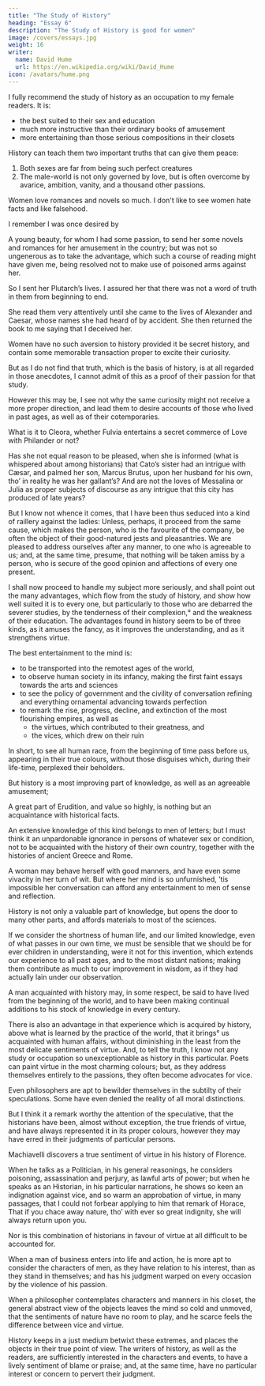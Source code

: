 ```yaml
---
title: "The Study of History"
heading: "Essay 6"
description: "The Study of History is good for women"
image: /covers/essays.jpg
weight: 16
writer:
  name: David Hume
  url: https://en.wikipedia.org/wiki/David_Hume
icon: /avatars/hume.png
---
```




I fully recommend the study of history as an occupation to my female readers. It is:
- the best suited to their sex and education
- much more instructive than their ordinary books of amusement
- more entertaining than those serious compositions in their closets

History can teach them two important truths that can give them peace:

1. Both sexes are far from being such perfect creatures
2. The male-world is not only governed by love, but is often overcome by avarice, ambition, vanity, and a thousand other passions. 

Women love romances and novels so much. I don't like to see women hate facts and like falsehood. 

I remember I was once desired by 

A young beauty, for whom I had some passion, to send her some novels and romances for her amusement in the country; but was not so ungenerous as to take the advantage, which such a course of reading might have given me, being resolved not to make use of poisoned arms against her. 

So I sent her Plutarch’s lives. I assured her that there was not a word of truth in them from beginning to end. 

She read them very attentively until she came to the lives of Alexander and Caesar, whose names she had heard of by accident. She then returned the book to me saying that I deceived her.

Women have no such aversion to history provided it be secret history, and contain some memorable transaction proper to excite their curiosity. 

But as I do not find that truth, which is the basis of history, is at all regarded in those anecdotes, I cannot admit of this as a proof of their passion for that study. 

However this may be, I see not why the same curiosity might not receive a more proper direction, and lead them to desire accounts of those who lived in past ages, as well as of their cotemporaries. 

What is it to Cleora, whether Fulvia entertains a secret commerce of Love with Philander or not? 

Has she not equal reason to be pleased, when she is informed (what is whispered about among historians) that Cato’s sister had an intrigue with Cæsar, and palmed her son, Marcus Brutus, upon her husband for his own, tho’ in reality he was her gallant’s? And are not the loves of Messalina or Julia as proper subjects of discourse as any intrigue that this city has produced of late years?

But I know not whence it comes, that I have been thus seduced into a kind of raillery against the ladies: Unless, perhaps, it proceed from the same cause, which makes the person, who is the favourite of the company, be often the object of their good-natured jests and pleasantries. We are pleased to address ourselves after any manner, to one who is agreeable to us; and, at the same time, presume, that nothing will be taken amiss by a person, who is secure of the good opinion and affections of every one present. 

I shall now proceed to handle my subject more seriously, and shall point out the many advantages, which flow from the study of history, and show how well suited it is to every one, but particularly to those who are debarred the severer studies, by the tenderness of their complexion,° and the weakness of their education. The advantages found in history seem to be of three kinds, as it amuses the fancy, as it improves the understanding, and as it strengthens virtue.

The best entertainment to the mind is:
- to be transported into the remotest ages of the world,
- to observe human society in its infancy, making the first faint essays towards the arts and sciences
- to see the policy of government and the civility of conversation refining and everything ornamental advancing towards perfection
- to remark the rise, progress, decline, and extinction of the most flourishing empires, as well as
  - the virtues, which contributed to their greatness, and
  - the vices, which drew on their ruin

In short, to see all human race, from the beginning of time pass before us, appearing in their true colours, without those disguises which, during their life-time, perplexed their beholders. 

<!-- What spectacle can be imagined, so magnificent, so various, so interesting? What amusement, either of the senses or imagination, can be compared with it? Shall those trifling pastimes, which engross so much of our time, be preferred as more satisfactory, and more fit to engage our attention? How perverse must that taste be, which is capable of so wrong a choice of pleasures? -->

But history is a most improving part of knowledge, as well as an agreeable amusement; 

A great part of Erudition, and value so highly, is nothing but an acquaintance with historical facts. 

An extensive knowledge of this kind belongs to men of letters; but I must think it an unpardonable ignorance in persons of whatever sex or condition, not to be acquainted with the history of their own country, together with the histories of ancient Greece and Rome. 

A woman may behave herself with good manners, and have even some vivacity in her turn of wit. But where her mind is so unfurnished, ’tis impossible her conversation can afford any entertainment to men of sense and reflection.

History is not only a valuable part of knowledge, but opens the door to many other parts, and affords materials to most of the sciences. 

If we consider the shortness of human life, and our limited knowledge, even of what passes in our own time, we must be sensible that we should be for ever children in understanding, were it not for this invention, which extends our experience to all past ages, and to the most distant nations; making them contribute as much to our improvement in wisdom, as if they had actually lain under our observation. 

A man acquainted with history may, in some respect, be said to have lived from the beginning of the world, and to have been making continual additions to his stock of knowledge in every century.

There is also an advantage in that experience which is acquired by history, above what is learned by the practice of the world, that it brings° us acquainted with human affairs, without diminishing in the least from the most delicate sentiments of virtue. And, to tell the truth, I know not any study or occupation so unexceptionable as history in this particular. Poets can paint virtue in the most charming colours; but, as they address themselves entirely to the passions, they often become advocates for vice. 

Even philosophers are apt to bewilder themselves in the subtilty of their speculations. Some have even denied the reality of all moral distinctions. 

But I think it a remark worthy the attention of the speculative, that the historians have been, almost without exception, the true friends of virtue, and have always represented it in its proper colours, however they may have erred in their judgments of particular persons. 

Machiavelli discovers a true sentiment of virtue in his history of Florence. 

When he talks as a Politician, in his general reasonings, he considers poisoning, assassination and perjury, as lawful arts of power; but when he speaks as an Historian, in his particular narrations, he shows so keen an indignation against vice, and so warm an approbation of virtue, in many passages, that I could not forbear applying to him that remark of Horace, That if you chace away nature, tho’ with ever so great indignity, she will always return upon you.

Nor is this combination of historians in favour of virtue at all difficult to be accounted for.

When a man of business enters into life and action, he is more apt to consider the characters of men, as they have relation to his interest, than as they stand in themselves; and has his judgment warped on every occasion by the violence of his passion. 

When a philosopher contemplates characters and manners in his closet, the general abstract view of the objects leaves the mind so cold and unmoved, that the sentiments of nature have no room to play, and he scarce feels the difference between vice and virtue. 

History keeps in a just medium betwixt these extremes, and places the objects in their true point of view. The writers of history, as well as the readers, are sufficiently interested in the characters and events, to have a lively sentiment of blame or praise; and, at the same time, have no particular interest or concern to pervert their judgment.

<!-- Veræ voces tum demum pectore ab imo Eliciuntur. Lucret.4,a -->
